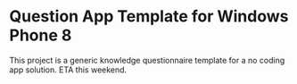 Question App Template for Windows Phone 8
======================

This project is a generic knowledge questionnaire template for a no coding app solution. ETA this weekend.
